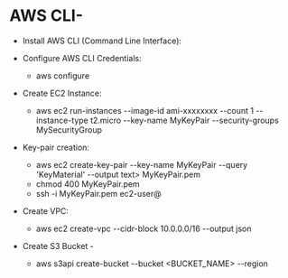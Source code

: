 # AWS CLI-
- Install AWS CLI (Command Line Interface):
- Configure AWS CLI Credentials:
    - aws configure
- Create EC2 Instance:
    - aws ec2 run-instances --image-id ami-xxxxxxxx --count 1 --instance-type t2.micro --key-name MyKeyPair --security-groups MySecurityGroup

- Key-pair creation:
    - aws ec2 create-key-pair --key-name MyKeyPair --query 'KeyMaterial' --output text> MyKeyPair.pem
    - chmod 400 MyKeyPair.pem
    - ssh -i MyKeyPair.pem ec2-user@<instance-public-ip>


- Create VPC:
    - aws ec2 create-vpc --cidr-block 10.0.0.0/16 --output json

- Create S3 Bucket -
    - aws s3api create-bucket --bucket <BUCKET_NAME> --region <REGION>

